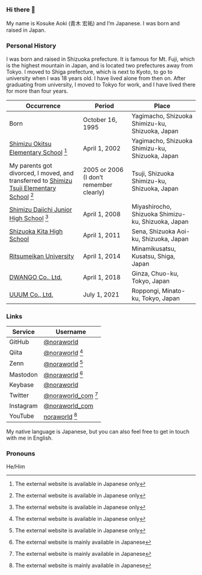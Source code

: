 ### Hi there 👋
My name is Kosuke Aoki (青木 宏祐) and I’m Japanese. I was born and raised in Japan.

### Personal History
I was born and raised in Shizuoka prefecture. It is famous for Mt. Fuji, which is the highest mountain in Japan, and is located two prefectures away from Tokyo. I moved to Shiga prefecture, which is next to Kyoto, to go to university when I was 18 years old. I have lived alone from then on. After graduating from university, I moved to Tokyo for work, and I have lived there for more than four years.

| Occurrence                                                                                                                      | Period                                  | Place                                              |
| ------------------------------------------------------------------------------------------------------------------------------- | --------------------------------------- | -------------------------------------------------- |
| Born                                                                                                                            | October 16, 1995                        | Yagimacho, Shizuoka Shimizu-ku, Shizuoka, Japan    |
| [Shimizu Okitsu Elementary School](https://okitsu-e.shizuoka.ednet.jp/) [^1]                                                    | April 1, 2002                           | Yagimacho, Shizuoka Shimizu-ku, Shizuoka, Japan    |
| My parents got divorced, I moved, and transferred to [Shimizu Tsuji Elementary School](https://tsuji-e.shizuoka.ednet.jp/) [^1] | 2005 or 2006 (I don’t remember clearly) | Tsuji, Shizuoka Shimizu-ku, Shizuoka, Japan        |
| [Shimizu Daiichi Junior High School](https://shimizudai1-j.shizuoka.ednet.jp/) [^1]                                             | April 1, 2008                           | Miyashirocho, Shizuoka Shimizu-ku, Shizuoka, Japan |
| [Shizuoka Kita High School](https://shizukita.jp/english/)                                                                      | April 1, 2011                           | Sena, Shizuoka Aoi-ku, Shizuoka, Japan             |
| [Ritsumeikan University](http://en.ritsumei.ac.jp/)                                                                             | April 1, 2014                           | Minamikusatsu, Kusatsu, Shiga, Japan               |
| [DWANGO Co., Ltd.](https://en.dwango.co.jp/)                                                                                    | April 1, 2018                           | Ginza, Chuo-ku, Tokyo, Japan                       |
| [UUUM Co., Ltd.](https://en.uuum.co.jp/)                                                                                        | July 1, 2021                            | Roppongi, Minato-ku, Tokyo, Japan                  |

[^1]: The external website is available in Japanese only

### Links

| Service   | Username                                                                   |
| --------- | -------------------------------------------------------------------------- |
| GitHub    | [@noraworld](https://github.com/noraworld)                                 |
| Qiita     | [@noraworld](https://qiita.com/noraworld) [^1]                             |
| Zenn      | [@noraworld](https://zenn.dev/noraworld) [^1]                              |
| Mastodon  | [@noraworld](https://mastodon.noraworld.com/@noraworld) [^2]               |
| Keybase   | [@noraworld](https://keybase.io/noraworld)                                 |
| Twitter   | [@noraworld_com](https://twitter.com/noraworld_com) [^2]                   |
| Instagram | [@noraworld_com](https://www.instagram.com/noraworld_com/)                 |
| YouTube   | [noraworld](https://www.youtube.com/channel/UC-MIg05NN5mBsZE8lPdWT8Q) [^2] |

[^2]: The external website is mainly available in Japanese

My native language is Japanese, but you can also feel free to get in touch with me in English.

### Pronouns
He/Him

<!--
**noraworld/noraworld** is a ✨ _special_ ✨ repository because its `README.md` (this file) appears on your GitHub profile.

Here are some ideas to get you started:

- 🔭 I’m currently working on ...
- 🌱 I’m currently learning ...
- 👯 I’m looking to collaborate on ...
- 🤔 I’m looking for help with ...
- 💬 Ask me about ...
- 📫 How to reach me: ...
- 😄 Pronouns: ...
- ⚡ Fun fact: ...
-->

